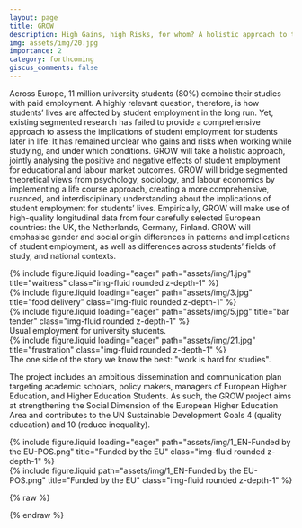 ```yaml
---
layout: page
title: GROW
description: High Gains, high Risks, for whom? A holistic approach to the inequalities Of Working while studying trajectories
img: assets/img/20.jpg
importance: 2
category: forthcoming
giscus_comments: false
---
```


Across Europe, 11 million university students (80%) combine their studies with paid employment. A highly relevant question, therefore, is how students’ lives are affected by student employment in the long run. Yet, existing segmented research has failed to provide a comprehensive approach to assess the implications of student employment for students later in life: It has remained unclear who gains and risks when working while studying, and under which conditions. GROW will take a holistic approach, jointly analysing the positive and negative effects of student employment for educational and labour market outcomes. GROW will bridge segmented theoretical views from psychology, sociology, and labour economics by implementing a life course approach, creating a more comprehensive, nuanced, and interdisciplinary understanding about the implications of student employment for students’ lives. Empirically, GROW will make use of high-quality longitudinal data from four carefully selected European countries: the UK, the Netherlands, Germany, Finland. GROW will emphasise gender and social origin differences in patterns and implications of student employment, as well as differences across students’ fields of study, and national contexts. 

<div class="row">
    <div class="col-sm mt-3 mt-md-0">
        {% include figure.liquid loading="eager" path="assets/img/1.jpg" title="waitress" class="img-fluid rounded z-depth-1" %}
    </div>
    <div class="col-sm mt-3 mt-md-0">
        {% include figure.liquid loading="eager" path="assets/img/3.jpg" title="food delivery" class="img-fluid rounded z-depth-1" %}
    </div>
    <div class="col-sm mt-3 mt-md-0">
        {% include figure.liquid loading="eager" path="assets/img/5.jpg" title="bar tender" class="img-fluid rounded z-depth-1" %}
    </div>
</div>
<div class="caption">
    Usual employment for university students.
</div>
<div class="row">
    <div class="col-sm mt-3 mt-md-0">
        {% include figure.liquid loading="eager" path="assets/img/21.jpg" title="frustration" class="img-fluid rounded z-depth-1" %}
    </div>
</div>
<div class="caption">
    The one side of the story we know the best: "work is hard for studies".
</div>

The project includes an ambitious dissemination and communication plan targeting academic scholars, policy makers, managers of European Higher Education, and Higher Education Students. As such, the GROW project aims at strengthening the Social Dimension of the European Higher Education Area and contributes to the UN Sustainable Development Goals 4 (quality education) and 10 (reduce inequality).

<div class="row">
    <div class="col-sm mt-3 mt-md-0">
        {% include figure.liquid loading="eager" path="assets/img/1_EN-Funded by the EU-POS.png" title="Funded by the EU" class="img-fluid rounded z-depth-1" %}
    </div>
</div>

<div class="row justify-content-sm-center">
    <div class="col-sm-8 mt-3 mt-md-0">
        {% include figure.liquid path="assets/img/1_EN-Funded by the EU-POS.png" title="Funded by the EU" class="img-fluid rounded z-depth-1" %}
    </div>
</div>

{% raw %}


{% endraw %}

